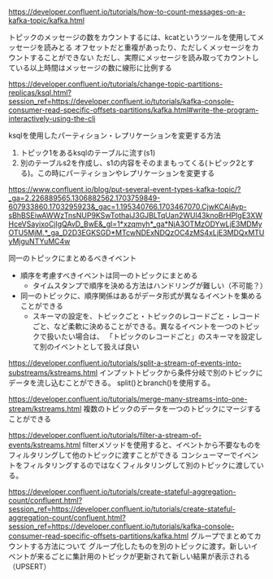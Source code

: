 https://developer.confluent.io/tutorials/how-to-count-messages-on-a-kafka-topic/kafka.html

トピックのメッセージの数をカウントするには、kcatというツールを使用してメッセージを読みとる
オフセットだと重複があったり、ただしくメッセージをカウントすることができない
ただし、実際にメッセージを読み取ってカウントしている以上時間はメッセージの数に線形に比例する

https://developer.confluent.io/tutorials/change-topic-partitions-replicas/ksql.html?session_ref=https://developer.confluent.io/tutorials/kafka-console-consumer-read-specific-offsets-partitions/kafka.html#write-the-program-interactively-using-the-cli

ksqlを使用したパーティション・レプリケーションを変更する方法
1. トピック1をあるksqlのテーブルに流す(s1)
1. 別のテーブルs2を作成し、s1の内容をそのままもってくる(トピック2とする)。この時にパーティションやレプリケーションを変更する


https://www.confluent.io/blog/put-several-event-types-kafka-topic/?_ga=2.226889565.1306882562.1703759849-607933860.1703295923&_gac=1.195340766.1703467070.CjwKCAiAyp-sBhBSEiwAWWzTnsNUP9KSwTothaiJ3GJBLTqUan2WUl43knoBrHPIgE3XWHceVSayixoCjlgQAvD_BwE&_gl=1*xzqmyh*_ga*NjA3OTMzODYwLjE3MDMyOTU5MjM.*_ga_D2D3EGKSGD*MTcwNDExNDQzOC4zMS4xLjE3MDQxMTUyMjguNTYuMC4w

同一のトピックにまとめるべきイベント
- 順序を考慮すべきイベントは同一のトピックにまとめる
  - タイムスタンプで順序を決める方法はハンドリングが難しい（不可能？）
- 同一のトピックに、順序関係はあるがデータ形式が異なるイベントを集めることができる
  - スキーマの設定を、トピックごと・トピックのレコードごと・レコードごと、など柔軟に決めることができる。異なるイベントを一つのトピックで扱いたい場合は、
  「トピックのレコードごと」のスキーマを設定して別のイベントとして扱えば良い

https://developer.confluent.io/tutorials/split-a-stream-of-events-into-substreams/kstreams.html
インプットトピックから条件分岐で別のトピックにデータを流し込むことができる。
split()とbranch()を使用する。

https://developer.confluent.io/tutorials/merge-many-streams-into-one-stream/kstreams.html
複数のトピックのデータを一つのトピックにマージすることができる

https://developer.confluent.io/tutorials/filter-a-stream-of-events/kstreams.html
filterメソッドを使用すると、イベントから不要なものをフィルタリングして他のトピックに渡すことができる
コンシューマーでイベントをフィルタリングするのではなくフィルタリングして別のトピックに渡している。

https://developer.confluent.io/tutorials/create-stateful-aggregation-count/confluent.html?session_ref=https://developer.confluent.io/tutorials/create-stateful-aggregation-count/confluent.html?session_ref=https://developer.confluent.io/tutorials/kafka-console-consumer-read-specific-offsets-partitions/kafka.html
グループでまとめてカウントする方法について
グループ化したものを別のトピックに渡す。新しいイベントが来るごとに集計用のトピックが更新されて新しい結果が表示される（UPSERT）
